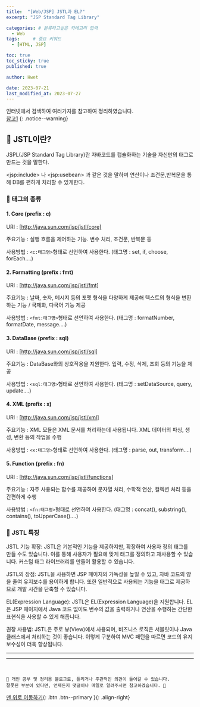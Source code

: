 ```yaml
---
title:  "[Web/JSP] JSTL과 EL?"  
excerpt: "JSP Standard Tag Library"

categories: # 분류하고싶은 카테고리 입력
  - Web
tags:     # 중요 키워드
  - [HTML, JSP]

toc: true
toc_sticky: true
published: true

author: Hwet

date: 2023-07-21
last_modified_at: 2023-07-27
---
```


인터넷에서 검색하여 여러가지를 참고하여 정리하였습니다.    
[참고1](https://usefultoknow.tistory.com/entry/JSTLJSP-Standard-Tag-Library%EC%9D%B4%EB%9E%80)
{: .notice--warning}


## 📌 JSTL이란?

JSPL(JSP Standard Tag Library)란 자바코드를 캡슐화하는 기술을 자신만의 태그로 만드는 것을 말한다.

&lt;jsp:include&gt; 나 &lt;jsp:usebean&gt; 과 같은 것을 말하며 연산이나 조건문,반복문을 통해 DB를 편하게 처리할 수 있게한다.

### 🔗 태그의 종류

#### 1. Core (prefix : c)

URI : [http://java.sun.com/jsp/jstl/core]

주요기능 : 실행 흐름을 제어하는 기능. 변수 처리, 조건문, 반복문 등 

사용방법 : `<c:태그명>`형태로 선언하여 사용한다. (태그명 : set, if, choose, forEach....)

#### 2. Formatting (prefix : fmt)

URI : [http://java.sun.com/jsp/jstl/fmt]

주요기능 : 날짜, 숫자, 메시지 등의 포멧 형식을 다양하게 제공해 텍스트의 형식을 변환하는 기능 / 국제화, 다국어 기능 제공

사용방법 : `<fmt:태그명>`형태로 선언하여 사용한다. (태그명 : formatNumber, formatDate, message....)

#### 3. DataBase (prefix : sql)

URI : [http://java.sun.com/jsp/jstl/sql]

주요기능 : DataBase와의 상호작용을 지원한다. 입력, 수정, 삭제, 조회 등의 기능을 제공

사용방법 : `<sql:태그명>`형태로 선언하여 사용한다. (태그명 : setDataSource, query, update....)

#### 4. XML (prefix : x)

URI : [http://java.sun.com/jsp/jstl/xml]

주요기능 : XML 모듈은 XML 문서를 처리하는데 사용됩니다. XML 데이터의 파싱, 생성, 변환 등의 작업을 수행

사용방법 : `<x:태그명>`형태로 선언하여 사용한다. (태그명 : parse, out, transform....)

#### 5. Function (prefix : fn)

URI : [http://java.sun.com/jsp/jstl/functions]

주요기능 : 자주 사용되는 함수를 제공하여 문자열 처리, 수학적 연산, 컬렉션 처리 등을 간편하게 수행

사용방법 : `<fn:태그명>`형태로 선언하여 사용한다. (태그명 : concat(), substring(), contains(), toUpperCase()....)


### 🔗 JSTL 특징

JSTL 기능 확장: JSTL은 기본적인 기능을 제공하지만, 확장하여 사용자 정의 태그를 만들 수도 있습니다. 이를 통해 사용자가 필요에 맞게 태그를 정의하고 재사용할 수 있습니다. 
커스텀 태그 라이브러리를 만들어 활용할 수 있습니다.

JSTL의 장점: JSTL을 사용하면 JSP 페이지의 가독성을 높일 수 있고, 자바 코드의 양을 줄여 유지보수를 용이하게 합니다. 
또한 일반적으로 사용되는 기능을 태그로 제공하므로 개발 시간을 단축할 수 있습니다.

EL(Expression Language): JSTL은 EL(Expression Language)을 지원합니다. 
EL은 JSP 페이지에서 Java 코드 없이도 변수의 값을 출력하거나 연산을 수행하는 간단한 표현식을 사용할 수 있게 해줍니다.

권장 사용법: JSTL은 주로 뷰(View)에서 사용되며, 비즈니스 로직은 서블릿이나 Java 클래스에서 처리하는 것이 좋습니다. 
이렇게 구분하여 MVC 패턴을 따르면 코드의 유지보수성이 더욱 향상됩니다.






*** 



***
<br>
    
    📢 개인 공부 및 정리용 블로그로, 틀리거나 주관적인 의견이 들어갈 수 있습니다.
    잘못된 부분이 있다면, 언제든지 댓글이나 메일로 알려주시면 참고하겠습니다. 🔔

[맨 위로 이동하기](#){: .btn .btn--primary }{: .align-right}